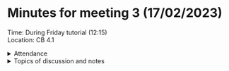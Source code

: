 # Minutes for meeting 3 (17/02/2023)
Time: During Friday tutorial (12:15) <br>
Location: CB 4.1

<details><summary>Attendance</summary><p>
  
  - Alexander Agafonov	
  - Thomas Canning	
  - Artiom	Casian	
  - ~Arthur	Chen~
  - Alex	Clarke	
  - Harry Crane

</p></details>

<details><summary>Topics of discussion and notes</summary><p>
  
  - Which Java library are we going to use for our frontend. <br>

  - Begin to gather requirements for program and think about the 1st sprint. <br>

  - Continue to work out what else needs to be done to get the marks for problem analysis section. <br>
  
  - Discuss questionnaire results if any have been collected <br>
  
  - Work out when next meeting will be and what should be done before then.
  
*Notes:*
  - ...
  -
  
</p></details>

